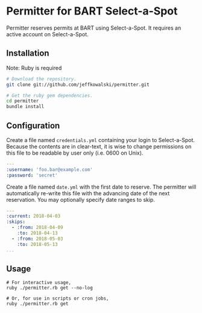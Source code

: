 Permitter for BART Select-a-Spot
===

Permitter reserves permits at BART using Select-a-Spot.  It requires an active account on Select-a-Spot.

## Installation

Note: Ruby is required

``` sh
# Download the repository.
git clone git://github.com/jeffkowalski/permitter.git

# Get the ruby gem dependencies.
cd permitter
bundle install

```

## Configuration

Create a file named ```credentials.yml``` containing your login to Select-a-Spot.  Because the contents are in clear-text, it is wise to change permissions on this file to be readable by user only (i.e. 0600 on Unix).

``` yaml
---
:username: 'foo.bar@example.com'
:password: 'secret'
```

Create a file named ```date.yml``` with the first date to reserve.  The permitter will automatically re-write this file with the advancing date of the next reservation.  You may optionally specify date ranges to skip.

``` yaml
---
:current: 2018-04-03
:skips:
  - :from: 2018-04-09
    :to: 2018-04-13
  - :from: 2018-05-03
    :to: 2018-05-13
...
```

## Usage

``` shell
# For interactive usage,
ruby ./permitter.rb get --no-log

# Or, for use in scripts or cron jobs,
ruby ./permitter.rb get
```

